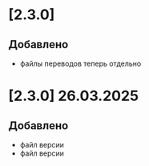 # [2.3.0]
## Добавлено 
- файлы переводов теперь отдельно

# [2.3.0] 26.03.2025
## Добавлено 
- файл версии
- файл версии